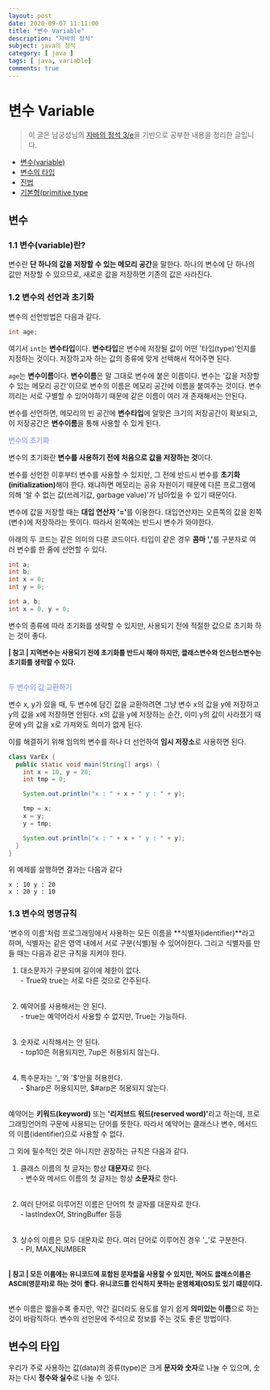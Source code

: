 ```yaml
---
layout: post
date: 2020-09-07 11:11:00
title: "변수 Variable"
description: "자바의 정석"
subject: java의 정석
category: [ java ]
tags: [ java, variable]
comments: true
---
```


# 변수 Variable

> 이 글은 남궁성님의 [자바의 정석 3/e](http://www.kyobobook.co.kr/product/detailViewKor.laf?mallGb=KOR&ejkGb=KOR&barcode=9788994492032)을 기반으로 공부한 내용을 정리한 글입니다.

+ [변수(variable)](#변수)
+ [변수의 타입](#변수의-타입)
+ [진법](#진법)
+ [기본형(primitive type](#기본형)

## 변수

### 1.1 변수(variable)란?

변수란 **단 하나의 값을 저장할 수 있는 메모리 공간**을 말한다. 하나의 변수에 단 하나의 값만 저장할 수 있으므로, 새로운 값을 저장하면 기존의 값은 사라진다.

### 1.2 변수의 선언과 초기화

변수의 선언방법은 다음과 같다.

```java
int age;
```

여기서 `int`는 **변수타입**이다. **변수타입**은 변수에 저장될 값이 어떤 '타입(type)'인지를 지정하는 것이다. 저장하고자 하는 값의 종류에 맞게 선택해서 적어주면 된다.

`age`는 **변수이름**이다. **변수이름**은 말 그대로 변수에 붙은 이름이다. 변수는 '값을 저장할 수 있는 메모리 공간'이므로 변수의 이름은 메모리 공간에 이름을 붙여주는 것이다. 변수끼리는 서로 구별할 수 있어야하기 때문에 같은 이름이 여러 개 존재해서는 안된다.

변수를 선언하면, 메모리의 빈 공간에 **변수타입**에 알맞은 크기의 저장공간이 확보되고, 이 저장공간은 **변수이름**을 통해 사용할 수 있게 된다.

<p style="color:#a0adec"><b>변수의 초기화</b></p>

변수의 초기화란 **변수를 사용하기 전에 처음으로 값을 저장하는 것**이다.

변수를 선언한 이후부터 변수를 사용할 수 있지만, 그 전에 반드시 변수를 <b>초기화(initialization)</b>해야 한다. 왜냐하면 메모리는 공유 자원이기 때문에 다른 프로그램에 의해 '알 수 없는 값(쓰레기값, garbage value)'가 남아있을 수 있기 때문이다.

변수에 값을 저장할 때는 <b>대입 연산자 '='</b>를 이용한다. 대입연산자는 오른쪽의 값을 왼쪽(변수)에 저장하라는 뜻이다. 따라서 왼쪽에는 반드시 변수가 와야한다.

아래의 두 코드는 같은 의미의 다른 코드이다. 타입이 같은 경우 <b>콤마 ','</b>를 구분자로 여러 변수를 한 줄에 선언할 수 있다.

```java
int a;
int b;
int x = 0;
int y = 0;
```

```java
int a, b;
int x = 0, y = 0;
```

변수의 종류에 따라 초기화를 생략할 수 있지만, 사용되기 전에 적절한 값으로 초기화 하는 것이 좋다.

<span style="font-size:13px">
<b>| 참고 | 지역변수는 사용되기 전에 초기화를 반드시 해야 하지만, 클래스변수와 인스턴스변수는 초기화를 생략할 수 있다.<br/><br/></b>
</span>   

<p style="color:#a0adec"><b>두 변수의 값 교환하기</b></p>   

변수 x, y가 있을 때, 두 변수에 담긴 값을 교환하려면 그냥 변수 x의 값을 y에 저장하고 y의 값을 x에 저장하면 안된다. x의 값을 y에 저장하는 순간, 이미 y의 값이 사라졌기 때문에 y의 값을 x로 가져와도 의미가 없게 된다.

이를 해결하기 위해 임의의 변수를 하나 더 선언하여 **임시 저장소**로 사용하면 된다.

```java
class VarEx {
  public static void main(String[] args) {
    int x = 10, y = 20;
    int tmp = 0;

    System.out.println("x : " + x + " y : " + y);

    tmp = x;
    x = y;
    y = tmp;

    System.out.println("x : " + x + " y : " + y);
  }
}
```

위 예제를 실행하면 결과는 다음과 같다

```
x : 10 y : 20
x : 20 y : 10
```

### 1.3 변수의 명명규칙

'변수의 이름'처럼 프로그래밍에서 사용하는 모든 이름을 **식별자(identifier)**라고 하며, 식별자는 같은 영역 내에서 서로 구분(식별)될 수 있어야한다. 그리고 식별자를 만들 때는 다음과 같은 규칙을 지켜야 한다.

1. 대소문자가 구분되며 길이에 제한이 없다.   
\- True와 true는 서로 다른 것으로 간주된다.<br/><br/>

2. 예약어를 사용해서는 안 된다.   
\- true는 예약어라서 사용할 수 없지만, True는 가능하다.<br/><br/>

3. 숫자로 시작해서는 안 된다.   
\- top10은 허용되지만, 7up은 허용되지 않는다.<br/><br/>

4. 특수문자는 '_'와 '\$'만을 허용한다.   
\- \$harp은 허용되지만, \$\#arp은 허용되지 않는다.<br/><br/>

예약어는 **키워드(keyword)** 또는 <b>'리저브드 워드(reserved word)'</b>라고 하는데, 프로그래밍언어의 구문에 사용되는 단어를 뜻한다. 따라서 예약어는 클래스나 변수, 메서드의 이름(identifier)으로 사용할 수 없다.

그 외에 필수적인 것은 아니지만 권장하는 규칙은 다음과 같다.

1. 클래스 이름의 첫 글자는 항상 **대문자**로 한다.   
\- 변수와 메서드 이름의 첫 글자는 항상 **소문자**로 한다.<br/><br/>

2. 여러 단어로 이루어진 이름은 단어의 첫 글자를 대문자로 한다.   
\- lastIndexOf, StringBuffer 등등<br/><br/>

3. 상수의 이름은 모두 대문자로 한다. 여러 단어로 이루어진 경우 '_'로 구분한다.   
\- PI, MAX_NUMBER<br/><br/>

<span style="font-size:13px">
<b>| 참고 | 모든 이름에는 유니코드에 포함된 문자들을 사용할 수 있지만, 적어도 클래스이름은 ASCII(영문자)로 하는 것이 좋다. 유니코드를 인식하지 못하는 운영체제(OS)도 있기 때문이다.<br/><br/></b>
</span>   

변수 이름은 짧을수록 좋지만, 약간 길더라도 용도를 알기 쉽게 **의미있는 이름**으로 하는 것이 바람직하다. 변수의 선언문에 주석으로 정보를 주는 것도 좋은 방법이다.

## 변수의 타입

우리가 주로 사용하는 값(data)의 종류(type)은 크게 **문자와 숫자**로 나눌 수 있으며, 숫자는 다시 **정수와 실수**로 나눌 수 있다.
